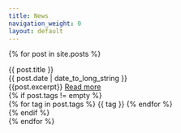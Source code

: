 ```yaml
---
title: News
navigation_weight: 0
layout: default
---
```


{% for post in site.posts %}
<div class="panel panel-default">
	<div class="panel-heading">{{ post.title }}
  		<div class="pull-right">{{ post.date | date_to_long_string }}</div>
	</div>
	<div class="panel-body">
   		{{post.excerpt}}
	    <a href="{{ post.url }}">Read more</a>
	</div>
	{% if post.tags != empty %}
	<div class="panel-footer">
		{% for tag in post.tags %}
		<span class="badge badge-primary">{{ tag }}</span>
		{% endfor %}
	 </div>
	 {% endif %}
</div>
{% endfor %}
